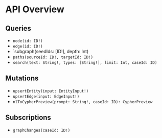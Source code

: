 # API Overview

## Queries

- `node(id: ID!)`
- `edge(id: ID!)`
- `subgraph(seedIds: [ID!], depth: Int)
- `paths(sourceId: ID!, targetId: ID!)`
- `search(text: String!, types: [String!], limit: Int, caseId: ID)`

## Mutations

- `upsertEntity(input: EntityInput!)`
- `upsertEdge(input: EdgeInput!)`
- `nlToCypherPreview(prompt: String!, caseId: ID): CypherPreview`

## Subscriptions

- `graphChanges(caseId: ID!)`
